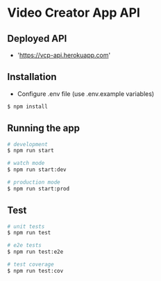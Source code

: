 # Video Creator App API

## Deployed API

- 'https://vcp-api.herokuapp.com'

## Installation

- Configure .env file (use .env.example variables)

```bash
$ npm install
```

## Running the app

```bash
# development
$ npm run start

# watch mode
$ npm run start:dev

# production mode
$ npm run start:prod
```

## Test

```bash
# unit tests
$ npm run test

# e2e tests
$ npm run test:e2e

# test coverage
$ npm run test:cov
```
